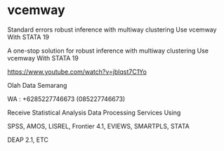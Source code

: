 # vcemway
Standard errors robust inference with multiway clustering Use vcemway With STATA 19

A one-stop solution for robust inference with multiway clustering Use vcemway With STATA 19

https://www.youtube.com/watch?v=jbIqst7C1Yo

Olah Data Semarang

WA : +6285227746673 (085227746673)

Receive Statistical Analysis Data Processing Services Using

SPSS, AMOS, LISREL, Frontier 4.1, EVIEWS, SMARTPLS, STATA

DEAP 2.1, ETC
